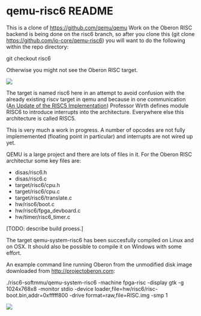 qemu-risc6 README
=================

This is a clone of https://github.com/qemu/qemu
Work on the Oberon RISC backend is being done on the risc6 branch, so after
you clone this (git clone https://github.com/io-core/qemu-risc6) you will want to do the following within the repo directory:

git checkout risc6

Otherwise you might not see the Oberon RISC target.

<img src="https://github.com/io-core/qemu-risc6/blob/risc6/Oberon.png?raw=true">

The target is named risc6 here in an attempt to avoid confusion with the already existing riscv target in qemu and because in one communication (<a href="https://inf.ethz.ch/personal/wirth/ProjectOberon/RISC5.Update.pdf">An Update of the RISC5 Implementation</a>) Professor Wirth defines module RISC6 to introduce interrupts into the architecture. Everywhere else this architecture is called RISC5.

This is very much a work in progress. A number of opcodes are not fully implememented (floating point in particular) and interrupts are not wired up yet.

QEMU is a large project and there are lots of files in it. For the Oberon RISC architectur some key files are:

* disas/risc6.h
* disas/risc6.c
* target/risc6/cpu.h
* target/risc6/cpu.c
* target/risc6/translate.c
* hw/risc6/boot.c
* hw/risc6/fpga_devboard.c
* hw/timer/risc6_timer.c

[TODO: describe build proess.]

The target qemu-system-risc6 has been succesfully compiled on Linux and on OSX. It should also be possible to compile it on Windows with some effort.

An example command line running Oberon from the unmodified disk image downloaded from <a href="http://projectoberon.com">http://projectoberon.com</a>:

./risc6-softmmu/qemu-system-risc6 -machine fpga-risc -display gtk -g 1024x768x8 -monitor stdio -device loader,file=hw/risc6/risc-boot.bin,addr=0xfffff800 -drive format=raw,file=RISC.img -smp 1

<img src="https://github.com/io-core/qemu-risc6/blob/risc6/ClassicOberon.png?raw=true">


